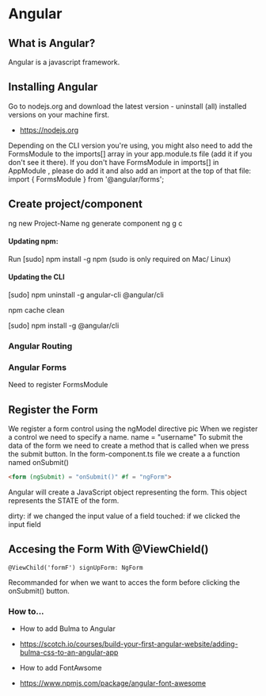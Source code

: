 # Angular 
## What is Angular?
Angular is a javascript framework.

## Installing Angular
Go to nodejs.org and download the latest version - uninstall (all) installed versions on your machine first.
- https://nodejs.org

Depending on the CLI version you're using, you might also need to add the FormsModule  to the imports[]  array in your app.module.ts  file (add it if you don't see it there). 
If you don't have FormsModule  in imports[]  in AppModule , please do add it and also add an import at the top of that file: import { FormsModule } from '@angular/forms'; 

## Create project/component
ng new Project-Name
ng generate component ng g c

#### Updating npm:
Run [sudo] npm install -g npm  (sudo  is only required on Mac/ Linux)

#### Updating the CLI

[sudo] npm uninstall -g angular-cli @angular/cli 

npm cache clean 

[sudo] npm install -g @angular/cli 

### Angular Routing

### Angular Forms
Need to register FormsModule
## Register the Form

We register a form control using the ngModel directive
pic
When we register a control we need to specify a name.
name = "username"
To submit the data of the form we need to create a method that is called when we press the submit button.
In the form-component.ts file we create a a function named onSubmit()

```html
<form (ngSubmit) = "onSubmit()" #f = "ngForm">
```
Angular will create a JavaScript object representing the form. 
This object represents the STATE of the form.

dirty: if we changed the input value of a field
touched: if we clicked the input field

## Accesing the Form With @ViewChield()

```
@ViewChild('formF') signUpForm: NgForm
```
Recommanded for when we want to acces the form before clicking the onSubmit() button.



### How to...
- How to add Bulma to Angular
* https://scotch.io/courses/build-your-first-angular-website/adding-bulma-css-to-an-angular-app
- How to add FontAwsome
* https://www.npmjs.com/package/angular-font-awesome
